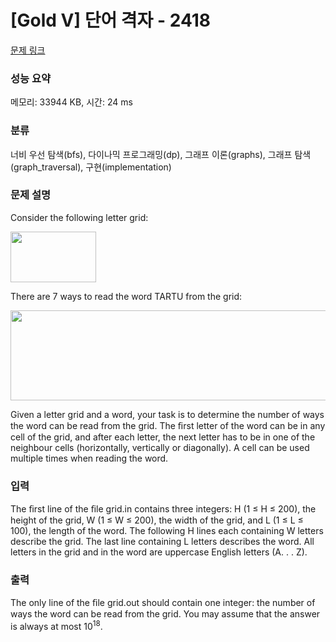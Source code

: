 # [Gold V] 단어 격자 - 2418 

[문제 링크](https://www.acmicpc.net/problem/2418) 

### 성능 요약

메모리: 33944 KB, 시간: 24 ms

### 분류

너비 우선 탐색(bfs), 다이나믹 프로그래밍(dp), 그래프 이론(graphs), 그래프 탐색(graph_traversal), 구현(implementation)

### 문제 설명

<p>Consider the following letter grid:</p>

<p><img alt="" src="https://www.acmicpc.net/JudgeOnline/upload/201105/Screen%20shot%202011-05-10%20at%2012_14_03%20AM.png" style="height:81px; width:137px"></p>

<p>There are 7 ways to read the word TARTU from the grid:</p>

<p><img alt="" src="https://www.acmicpc.net/JudgeOnline/upload/201105/Screen%20shot%202011-05-10%20at%2012_14_46%20AM.png" style="height:144px; width:588px"></p>

<p>Given a letter grid and a word, your task is to determine the number of ways the word can be read from the grid. The ﬁrst letter of the word can be in any cell of the grid, and after each letter, the next letter has to be in one of the neighbour cells (horizontally, vertically or diagonally). A cell can be used multiple times when reading the word.</p>

### 입력 

 <p>The ﬁrst line of the ﬁle grid.in contains three integers: H (1 ≤ H ≤ 200), the height of the grid, W (1 ≤ W ≤ 200), the width of the grid, and L (1 ≤ L ≤ 100), the length of the word. The following H lines each containing W letters describe the grid. The last line containing L letters describes the word. All letters in the grid and in the word are uppercase English letters (A. . . Z).</p>

### 출력 

 <p>The only line of the ﬁle grid.out should contain one integer: the number of ways the word can be read from the grid. You may assume that the answer is always at most 10<sup>18</sup>.</p>

